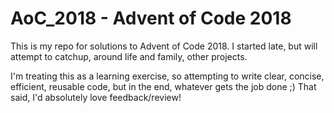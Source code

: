 # AoC_2018 - Advent of Code 2018

This is my repo for solutions to Advent of Code 2018. I started late, but will attempt to catchup, around life and family, other projects. 

I'm treating this as a learning exercise, so attempting to write clear, concise, efficient, reusable code, but in the end, whatever gets the job done ;)
That said, I'd absolutely love feedback/review! 

